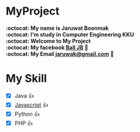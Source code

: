 # MyProject
**:octocat: My name is Jaruwat Boonmak**<br/>
**:octocat: I'm study in Computer Engineering KKU**<br/>
**:octocat: Welcome to My Project**<br/>
**:octocat: My facebook [Ball JB](https://www.facebook.com/BallJaruwat.2000) :link:**<br/>
**:octocat: My Email jaruwak@gmail.com  :email:**

# My Skill
- [x] Java :+1:
- [x] [Javascript](https://github.com/jaruwatBoonmak/Project-2019) :+1:
- [x] Python :+1: 
- [x] PHP :+1:
